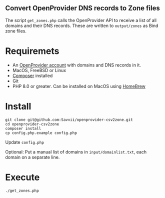 Convert OpenProvider DNS records to Zone files
---

The script `get_zones.php` calls the OpenProvider API to receive a list of all domains and their DNS records.
These are written to `output/zones` as Bind zone files.

# Requiremets
- An [OpenProvider account](https://cp.openprovider.eu/dashboard/) with domains and DNS records in it.
- MacOS, FreeBSD or Linux
- [Composer](https://getcomposer.org/download/) installed
- Git
- PHP 8.0 or greater. Can be installed on MacOS using [HomeBrew](https://brew.sh/)

# Install
```
git clone git@github.com:Savvii/openprovider-csv2zone.git
cd openprovider-csv2zone
composer install
cp config.php.example config.php
```

Update `config.php`

Optional: Put a manual list of domains in `input/domainlist.txt`, each domain on a separate line.

# Execute
```
./get_zones.php
```
